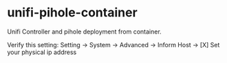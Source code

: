 # unifi-pihole-container
Unifi Controller and pihole deployment from container.


Verify this setting:
Setting -> System -> Advanced -> Inform Host -> [X]
Set your physical ip address